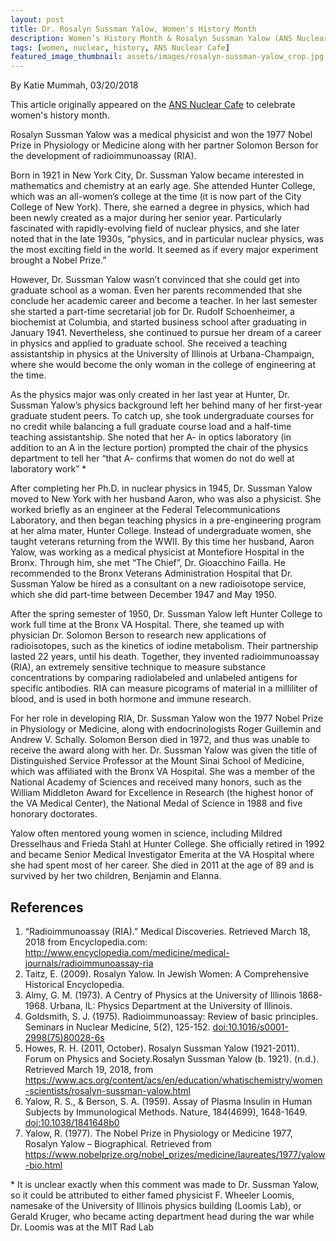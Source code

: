 ```yaml
---
layout: post
title: Dr. Rosalyn Sussman Yalow, Women's History Month
description: Women’s History Month & Rosalyn Sussman Yalow (ANS Nuclear Cafe Post)
tags: [women, nuclear, history, ANS Nuclear Cafe]
featured_image_thumbnail: assets/images/rosalyn-sussman-yalow_crop.jpg
---
```


By Katie Mummah, 03/20/2018

This article originally appeared on the <a href="http://ansnuclearcafe.org/2018/03/20/womens-history-month-physicist-dr-rosalyn-sussman-yalow/#sthash.Fxz1ZbXn.dpbs">ANS Nuclear Cafe</a> to celebrate women's history month.

Rosalyn Sussman Yalow was a medical physicist and won the 1977 Nobel Prize in Physiology or Medicine along with her partner Solomon Berson for the development of radioimmunoassay (RIA).

Born in 1921 in New York City, Dr. Sussman Yalow became interested in mathematics and chemistry at an early age. She attended Hunter College, which was an all-women’s college at the time (it is now part of the City College of New York). There, she earned a degree in physics, which had been newly created as a major during her senior year. Particularly fascinated with rapidly-evolving field of nuclear physics, and she later noted that in the late 1930s, “physics, and in particular nuclear physics, was the most exciting field in the world. It seemed as if every major experiment brought a Nobel Prize.”

However, Dr. Sussman Yalow wasn’t convinced that she could get into graduate school as a woman. Even her parents recommended that she conclude her academic career and become a teacher. In her last semester she started a part-time secretarial job for Dr. Rudolf Schoenheimer, a biochemist at Columbia, and started business school after graduating in January 1941. Nevertheless, she continued to pursue her dream of a career in physics and applied to graduate school. She received a teaching assistantship in physics at the University of Illinois at Urbana-Champaign, where she would become the only woman in the college of engineering at the time.

As the physics major was only created in her last year at Hunter, Dr. Sussman Yalow’s physics background left her behind many of her first-year graduate student peers. To catch up, she took undergraduate courses for no credit while balancing a full graduate course load and a half-time teaching assistantship. She noted that her A- in optics laboratory (in addition to an A in the lecture portion) prompted the chair of the physics department to tell her “that A- confirms that women do not do well at laboratory work” *

After completing her Ph.D. in nuclear physics in 1945, Dr. Sussman Yalow moved to New York with her husband Aaron, who was also a physicist. She worked briefly as an engineer at the Federal Telecommunications Laboratory, and then began teaching physics in a pre-engineering program at her alma mater, Hunter College. Instead of undergraduate women, she taught veterans returning from the WWII. By this time her husband, Aaron Yalow, was working as a medical physicist at Montefiore Hospital in the Bronx. Through him, she met “The Chief”, Dr. Gioacchino Failla. He recommended to the Bronx Veterans Administration Hospital that Dr. Sussman Yalow be hired as a consultant on a new radioisotope service, which she did part-time between December 1947 and May 1950.

After the spring semester of 1950, Dr. Sussman Yalow left Hunter College to work full time at the Bronx VA Hospital. There, she teamed up with physician Dr. Solomon Berson to research new applications of radioisotopes, such as the kinetics of iodine metabolism. Their partnership lasted 22 years, until his death. Together, they invented radioimmunoassay (RIA), an extremely sensitive technique to measure substance concentrations by comparing radiolabeled and unlabeled antigens for specific antibodies. RIA can measure picograms of material in a milliliter of blood, and is used in both hormone and immune research.

For her role in developing RIA, Dr. Sussman Yalow won the 1977 Nobel Prize in Physiology or Medicine, along with endocrinologists Roger Guillemin and Andrew V. Schally. Solomon Berson died in 1972, and thus was unable to receive the award along with her. Dr. Sussman Yalow was given the title of Distinguished Service Professor at the Mount Sinai School of Medicine, which was affiliated with the Bronx VA Hospital. She was a member of the National Academy of Sciences and received many honors, such as the William Middleton Award for Excellence in Research (the highest honor of the VA Medical Center), the National Medal of Science in 1988 and five honorary doctorates.

Yalow often mentored young women in science, including Mildred Dresselhaus and Frieda Stahl at Hunter College. She officially retired in 1992 and became Senior Medical Investigator Emerita at the VA Hospital where she had spent most of her career. She died in 2011 at the age of 89 and is survived by her two children, Benjamin and Elanna.

## References
1. “Radioimmunoassay (RIA).” Medical Discoveries. Retrieved March 18, 2018 from Encyclopedia.com: <a href="http://www.encyclopedia.com/medicine/medical-journals/radioimmunoassay-ria">http://www.encyclopedia.com/medicine/medical-journals/radioimmunoassay-ria</a>
2. Taitz, E. (2009). Rosalyn Yalow. In Jewish Women: A Comprehensive Historical Encyclopedia.
3. Almy, G. M. (1973). A Centry of Physics at the University of Illinois 1868-1968. Urbana, IL: Physics Department at the University of Illinois.
4. Goldsmith, S. J. (1975). Radioimmunoassay: Review of basic principles. Seminars in Nuclear Medicine, 5(2), 125-152. <a href="http://www.seminarsinnuclearmedicine.com/article/S0001-2998(75)80028-6/abstract">doi:10.1016/s0001-2998(75)80028-6s</a>
5. Howes, R. H. (2011, October). Rosalyn Sussman Yalow (1921-2011). Forum on Physics and Society.Rosalyn Sussman Yalow (b. 1921). (n.d.). Retrieved March 19, 2018, from <a href="https://www.acs.org/content/acs/en/education/whatischemistry/women-scientists/rosalyn-sussman-yalow.html">https://www.acs.org/content/acs/en/education/whatischemistry/women-scientists/rosalyn-sussman-yalow.html</a>
6. Yalow, R. S., & Berson, S. A. (1959). Assay of Plasma Insulin in Human Subjects by Immunological Methods. Nature, 184(4699), 1648-1649. <a href="https://www.nature.com/articles/1841648b0">doi:10.1038/1841648b0</a>
7. Yalow, R. (1977). The Nobel Prize in Physiology or Medicine 1977, Rosalyn Yalow – Biographical. Retrieved from <a href="https://www.nobelprize.org/nobel_prizes/medicine/laureates/1977/yalow-bio.html">https://www.nobelprize.org/nobel_prizes/medicine/laureates/1977/yalow-bio.html</a>

\* It is unclear exactly when this comment was made to Dr. Sussman Yalow, so it could be attributed to either famed physicist F. Wheeler Loomis, namesake of the University of Illinois physics building (Loomis Lab), or Gerald Kruger, who became acting department head during the war while Dr. Loomis was at the MIT Rad Lab
